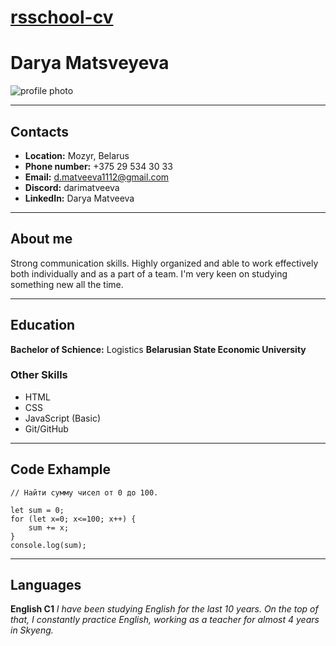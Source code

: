 # [rsschool-cv](https://GITHUB-darimatveeva.github.io/rsschool-cv/cv)
# Darya Matsveyeva
![profile photo](https://avatars.githubusercontent.com/u/146457459?s=192&v=4)

***

## Contacts
* __Location:__ Mozyr, Belarus
* __Phone number:__ +375 29 534 30 33
* __Email:__ d.matveeva1112@gmail.com
* __Discord:__ darimatveeva
* __LinkedIn:__ Darya Matveeva

***
## About me
Strong communication skills. Highly organized and able to work effectively both individually and as a part of a team. 
I'm very keen on studying something new all the time.

***

## Education
__Bachelor of Schience:__ Logistics
__Belarusian State Economic University__

### Other Skills

* HTML
* CSS 
* JavaScript (Basic)
* Git/GitHub

___

## Code Exhample

```
// Найти сумму чисел от 0 до 100.

let sum = 0;
for (let x=0; x<=100; x++) {
    sum += x;
}
console.log(sum);
```

___

## Languages

__English C1__ 
_I have been studying English for the last 10 years. 
On the top of that, I constantly practice English, working as a teacher for almost 4 years in Skyeng._